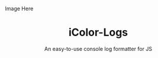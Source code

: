 Image Here

<h1 style="text-align: center;">iColor-Logs</h1>
<p style="width: 100%; text-align: center;">An easy-to-use console log formatter for JS</p>